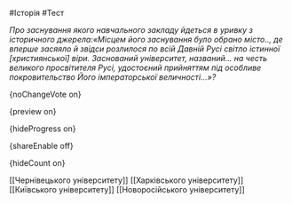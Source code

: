 #Історія #Тест

*Про заснування якого навчального закладу йдеться в уривку з історичного джерела:«Місцем його заснування було обрано місто.., де вперше засяяло й звідси розлилося по всій Давній Русі світло істинної [християнської] віри. Заснований університет, названий... на честь великого просвітителя Русі, удостоєний прийняттям під особливе покровительство Його імператорської величності...»?*

{noChangeVote on}

{preview on}

{hideProgress on}

{shareEnable off}

{hideCount on}

[[Чернівецького університету]]
[[Харківського університету]]
[[Київського університету]]
[[Новоросійського університету]]
